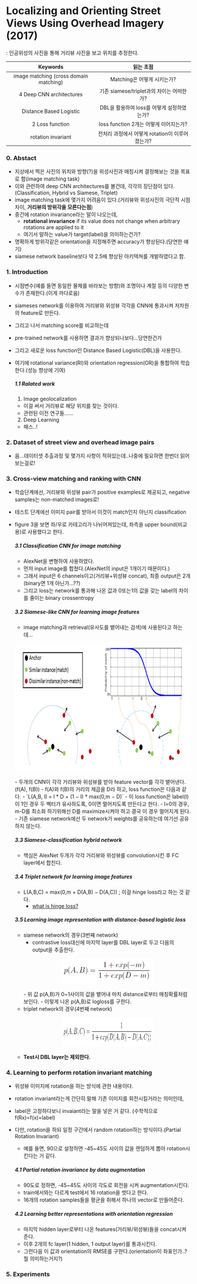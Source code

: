 # Localizing and Orienting Street Views Using Overhead Imagery (2017)
: 인공위성의 사진을 통해 거리뷰 사진을 보고 위치를 추정한다.

| Keywords | 읽는 초점 |
|:----------:|:---------:|
| image matching (cross domain matching) | Matching은 어떻게 시키는가? |
| 4 Deep CNN architectures | 기존 siamese/triplet과의 차이는 어떠한가? |
| Distance Based Logistic | DBL을 활용하여 loss를 어떻게 설정하였는가? |
| 2 Loss function | loss function 2개는 어떻게 이어지는가? |
| rotation invariant | 전처리 과정에서 어떻게 rotation이 이루어졌는가? |

### 0. Abstact
- 지상에서 찍은 사진의 위치와 방향(?)을 위성사진과 매칭시켜 결정해보는 것을 목표로 함(image matching task)
- 이와 관련하여 deep CNN architectures를 볼건데, 각각의 장단점이 있다.(Classification, Hybrid vs Siamese, Triplet)
- image matching task에 몇가지 어려움이 있다.(거리뷰와 위성사진의 극단적 시점차이, **거리뷰의 방위각을 모른다는점**)
- 중간에 rotation invariance라는 말이 나오는데,
  - **rotational invariance** if its value does not change when arbitrary rotations are applied to it
  - 여기서 말하는 value가 target(label)을 의미하는건가?
- 명확하게 방위각같은 orientation을 지정해주면 accuracy가 향상된다.(당연한 얘기)
- siamese network baseline보다 약 2.5배 향상된 아키텍쳐를 개발하였다고 함.

### 1. Introduction
- 시점변수(예를 들면 동일한 물체를 바라보는 방향)와 조명이나 계절 등의 다양한 변수가 존재한다.(이게 까다로움)
- siameses network를 이용하여 거리뷰와 위성뷰 각각을 CNN에 통과시켜 저차원의 feature로 만든다.
- 그리고 나서 matching score를 비교하는데
- pre-trained network를 사용하면 결과가 향상되나보다...당연한건가
- 그리고 새로운 loss function인 Distance Based Logistic(DBL)을 사용한다.
- 여기에 rotational variance(RI)와 orientation regression(OR)을 통합하여 학습한다.(성능 향상에 기여)

  ##### 1.1 Ralated work
  1) Image geolocalization
  - 이걸 써서 거리뷰로 해당 위치를 찾는 것이다.
  - 관련된 이전 연구들......
  2) Deep Learning
  - 패스..!
  
### 2. Dataset of street view and overhead image pairs
- 음...데이터셋 추출과정 및 몇가지 사항이 적혀있는데..나중에 필요하면 한번더 읽어보는걸로!

### 3. Cross-view matching and ranking with CNN
- 학습단계에선, 거리뷰와 위성뷰 pair가 positive examples로 제공되고, negative samples는 non-matched images로!
- 테스트 단계에선 이미지 pair를 받아서 이것이 match인지 아닌지 classification
- figure 3을 보면 좌/우로 카테고리가 나뉘어져있는데, 좌측을 upper bound(비교용)로 사용했다고 한다.

  ##### 3.1 Classification CNN for image matching
  - AlexNet을 변형하여 사용하였다.
  - 먼저 input image를 합쳤다.(AlexNet의 input은 1개이기 때문이다.)
  - 그래서 input은 6 channels이고(거리뷰+위성뷰 concat), 최종 output은 2개(binary면 1개 아닌가...??)
  - 그리고 loss는 network를 통과해 나온 값과 0또는1의 값을 갖는 label의 차이를 줄이는 binary crossentropy
  
  ##### 3.2 Siamese-like CNN for learning image features
  - image matching과 retrieval(유사도를 뱉어내는 검색)에 사용된다고 하는데...
  <p align="center">
  <img src='https://github.com/Junhojuno/Image-Matching/blob/master/paper-review/img/DBL_figure.PNG?raw=true' height=350 width=550>
  </p>
  - 두개의 CNN이 각각 거리뷰와 위성뷰를 받아 feature vector를 각각 뱉어낸다.(f(A), f(B))
  - f(A)와 f(B)의 거리의 제곱을 D라 하고, loss function은 다음과 같다.
    - `L(A,B, l) = l * D + (1 − l) * max(0,m − D)`
  - 이 loss function은 label(l)이 1인 경우 두 벡터가 유사하도록, 0이면 멀어지도록 만든다고 한다.
  - l=0의 경우, m-D를 최소화 하기위해선 D를 maximize시켜야 하고 결국 이 경우 멀어지게 된다.
  - 기존 siamese network에선 두 network가 weights를 공유하는데 여기선 공유하지 않는다.
  
  ##### 3.3 Siamese-classification hybrid network
  - 핵심은 AlexNet 두개가 각각 거리뷰와 위성뷰를 convolution시킨 후 FC layer에서 합친다.
  
  ##### 3.4 Triplet network for learning image features
  - L(A,B,C) = max(0,m + D(A,B) − D(A,C)) ; 이걸 hinge loss라고 하는 것 같다.
    - [what is hinge loss?](https://ratsgo.github.io/machine%20learning/2017/10/12/terms/)
  
  ##### 3.5 Learning image representation with distance-based logistic loss
  - siamese network의 경우(3번째 network) 
    - contrastive loss대신에 마지막 layer를 DBL layer로 두고 다음의 output을 추출한다.
    <p align="center">
      <img src='https://github.com/Junhojuno/Image-Matching/blob/master/paper-review/img/DBL_output.PNG?raw=true' height=70 width=250>
    </p>
    - 위 값 p(A,B)가 0~1사이의 값을 뱉어내 마치 distance로부터 매칭확률처럼 보인다.
    - 이렇게 나온 p(A,B)로 logloss를 구한다.
  - triplet network의 경우(4번째 network)
    <p align="center">
      <img src='https://github.com/Junhojuno/Image-Matching/blob/master/paper-review/img/DBL_output_triplet.PNG?raw=true' height=80 width=250>
    </p>
  - **Test시 DBL layer는 제외한다.**

### 4. Learning to perform rotation invariant matching
- 위성뷰 이미지에 rotation을 하는 방식에 관한 내용이다.
- rotation invariant라는게 간단히 말해 기존 이미지를 회전시킬거라는 의미인데,
- label은 고정하다보니 invaiant라는 말을 넣은 거 같다. (수학적으로 f(Rx)=f(x)=label)
- 다만, rotation을 하되 일정 구간에서 random rotation하는 방식이다.(Partial Rotation Invariant)
  - 예를 들면, 90으로 설정하면 -45~45도 사이의 값을 랜덤하게 뽑아 rotation시킨다는 거 같다.
  
  ##### 4.1 Partial rotation invariance by data augmentation
  - 90도로 정하면, -45~45도 사이의 각도로 회전을 시켜 augmentation시킨다.
  - train에서와는 다르게 test에서 16 rotation을 썻다고 한다.
  - 16개의 rotation samples들을 평균을 취해서 하나의 vector로 만들어준다.
  
  ##### 4.2 Learning better representations with orientation regression
  - 마지막 hidden layer로부터 나온 features(거리뷰/위성뷰)들을 concat시켜준다.
  - 이후 2개의 fc layer(1 hidden, 1 output layer)를 통과시킨다.
  - 그런다음 이 값과 orientation의 RMSE를 구한다.(orientation이 좌표인가..? 뭘 의미하는거지?)
  
### 5. Experiments
  


